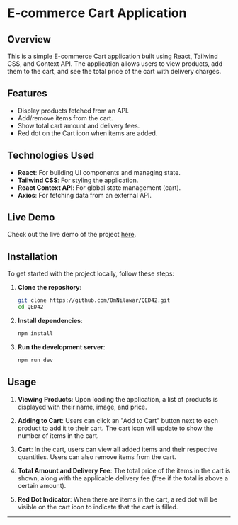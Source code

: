 # E-commerce Cart Application

## Overview

This is a simple E-commerce Cart application built using React, Tailwind CSS, and Context API. The application allows users to view products, add them to the cart, and see the total price of the cart with delivery charges.

## Features

- Display products fetched from an API.
- Add/remove items from the cart.
- Show total cart amount and delivery fees.
- Red dot on the Cart icon when items are added.

## Technologies Used

- **React**: For building UI components and managing state.
- **Tailwind CSS**: For styling the application.
- **React Context API**: For global state management (cart).
- **Axios**: For fetching data from an external API.

## Live Demo
Check out the live demo of the project [here](https://ecommerce-git-main-omkars-projects-791b9411.vercel.app/).

## Installation

To get started with the project locally, follow these steps:

1. **Clone the repository**:
   ```bash
   git clone https://github.com/OmNilawar/QED42.git
   cd QED42
   ```
2. **Install dependencies**:
   ```bash
   npm install
   ```
3. **Run the development server**:
   ```bash
   npm run dev
   ```

## Usage

1. **Viewing Products**: Upon loading the application, a list of products is displayed with their name, image, and price.

2. **Adding to Cart**: Users can click an "Add to Cart" button next to each product to add it to their cart. The cart icon will update to show the number of items in the cart.

3. **Cart**: In the cart, users can view all added items and their respective quantities. Users can also remove items from the cart.

4. **Total Amount and Delivery Fee**: The total price of the items in the cart is shown, along with the applicable delivery fee (free if the total is above a certain amount).

5. **Red Dot Indicator**: When there are items in the cart, a red dot will be visible on the cart icon to indicate that the cart is filled.

---


